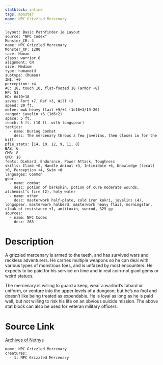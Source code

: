 ```yaml
---
statblock: inline
tags: monster
name: NPC Grizzled Mercenary
---
```

```statblock
layout: Basic Pathfinder 1e Layout
source: "NPC Codex"
Monster_CR: 4
name: NPC Grizzled Mercenary
Monster_XP: 1200
race: Human
class: warrior 6
alignment: CN
size: Medium
type: humanoid
subtype: (human)
INI: +0
perception: +4
AC: 18, touch 10, flat-footed 18 (armor +8)
HP: 51
HD: 6d10+18
saves: Fort +7, Ref +3, Will +3
speed: 20 ft.
melee: mwk heavy flail +9/+4 (1d10+3/19-20)
ranged: javelin +6 (1d6+2)
space: 5 ft.
reach: 5 ft. (10 ft. with longspear)
tactics:
  - name: During Combat
    desc: The mercenary throws a few javelins, then closes in for the kill.
pf1e_stats: [14, 10, 12, 9, 11, 8]
BAB: 6
CMB: 8
CMD: 18
feats: Diehard, Endurance, Power Attack, Toughness
skills: Climb +0, Handle Animal +3, Intimidate +6, Knowledge (local) +0, Perception +4, Swim +0
languages: Common
gear:
  - name: combat
    desc: potion of barkskin, potion of cure moderate wounds, alchemist’s fire (2), holy water
  - name: other
    desc: masterwork half-plate, cold iron kukri, javelins (4), longspear, masterwork halberd, masterwork heavy flail, morningstar, cloak of resistance +1, antitoxin, sunrod, 325 gp
sources:
  - name: NPC Codex
    desc: 268
```
# Description
A grizzled mercenary is armed to the teeth, and has survived wars and reckless adventurers. He carries multiple weapons so he can deal with various types of monstrous foes, and is unfazed by most encounters. He expects to be paid for his service on time and in real coin-not giant gems or weird statues.

The mercenary is willing to guard a keep, wear a warlord’s tabard or uniform, or venture into the upper levels of a dungeon, but he’s no fool and doesn’t like being treated as expendable. He is loyal as long as he is paid well, but not willing to risk his life on an obvious suicide mission. The above stat block can also be used for veteran military officers.
# Source Link
[Archives of Nethys](https://aonprd.com/NPCDisplay.aspx?ItemName=Grizzled%20Mercenary)
```encounter-table
name: NPC Grizzled Mercenary
creatures:
  - 1: NPC Grizzled Mercenary
```
